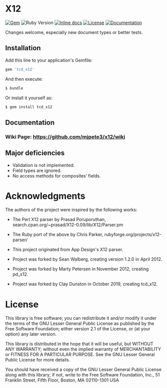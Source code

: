 # X12

[![Gem](https://img.shields.io/gem/v/tcd_x12)][gem]
![Ruby Version](https://img.shields.io/badge/Ruby->=1.9.1-red.svg)
[![Inline docs](http://inch-ci.org/github/tcd/x12.svg?branch=master)][inch-ci]
[![License](https://img.shields.io/github/license/tcd/x12)][license]
[![Documentation](http://img.shields.io/badge/docs-rubydoc.info-blue.svg)][docs]

[gem]: https://rubygems.org/gems/tcd_x12
[inch-ci]: http://inch-ci.org/github/tcd/x12
[license]: https://github.com/tcd/x12/blob/master/LICENSE
[docs]: https://www.rubydoc.info/gems/tcd_x12/1.7.1

Changes welcome, especially new document types or better tests.

## Installation

Add this line to your application's Gemfile:

```ruby
gem 'tcd_x12'
```

And then execute:

```sh
$ bundle
```

Or install it yourself as:

```sh
$ gem install tcd_x12
```

## Documentation

### Wiki Page: https://github.com/mjpete3/x12/wiki

## Major deficiencies

- Validation is not implemented.
- Field types are ignored.
- No access methods for composites’ fields.

# Acknowledgments

The authors of the project were inspired by the following works:

- The Perl X12 parser by Prasad Poruporuthan, search.cpan.org/~prasad/X12-0.09/lib/X12/Parser.pm
- The Ruby port of the above by Chris Parker, rubyforge.org/projects/x12-parser/
- This project originated from App Design's X12 parser.

- Project was forked by Sean Walberg, creating version 1.2.0 in April 2012.
- Project was forked by Marty Petersen in November 2012, creating pd_x12.
- Project was forked by Clay Dunston in October 2019, creating tcd_x12.

# License

This library is free software; you can redistribute it and/or
modify it under the terms of the GNU Lesser General Public
License as published by the Free Software Foundation; either
version 2.1 of the License, or (at your option) any later version.

This library is distributed in the hope that it will be useful,
but WITHOUT ANY WARRANTY; without even the implied warranty of
MERCHANTABILITY or FITNESS FOR A PARTICULAR PURPOSE.  See the GNU
Lesser General Public License for more details.

You should have received a copy of the GNU Lesser General Public
License along with this library; if not, write to the Free Software
Foundation, Inc., 51 Franklin Street, Fifth Floor, Boston, MA  02110-1301  USA